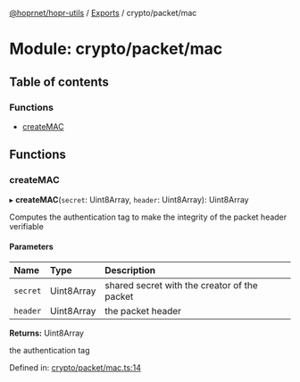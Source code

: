 [@hoprnet/hopr-utils](../README.md) / [Exports](../modules.md) / crypto/packet/mac

# Module: crypto/packet/mac

## Table of contents

### Functions

- [createMAC](crypto_packet_mac.md#createmac)

## Functions

### createMAC

▸ **createMAC**(`secret`: Uint8Array, `header`: Uint8Array): Uint8Array

Computes the authentication tag to make the integrity of
the packet header verifiable

#### Parameters

| Name     | Type       | Description                                  |
| :------- | :--------- | :------------------------------------------- |
| `secret` | Uint8Array | shared secret with the creator of the packet |
| `header` | Uint8Array | the packet header                            |

**Returns:** Uint8Array

the authentication tag

Defined in: [crypto/packet/mac.ts:14](https://github.com/hoprnet/hoprnet/blob/448a47a/packages/utils/src/crypto/packet/mac.ts#L14)
